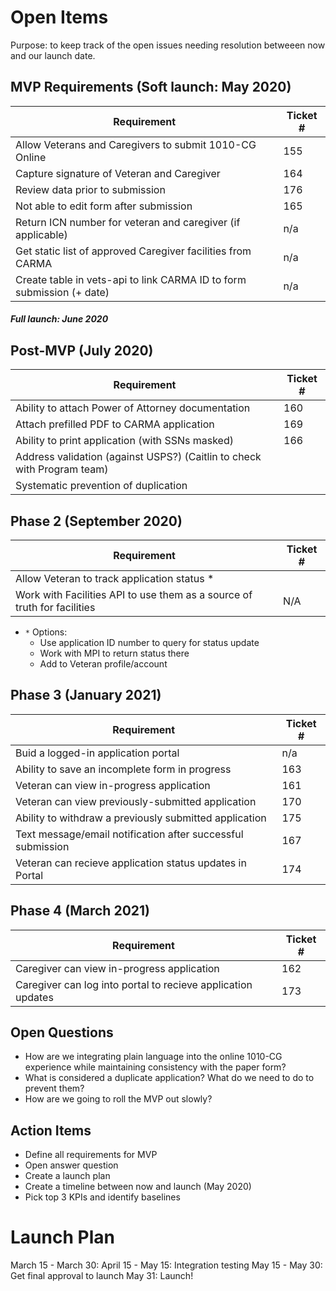 # Open Items
Purpose: to keep track of the open issues needing resolution betweeen now and our launch date.

## MVP Requirements (Soft launch: May 2020)
| Requirement | Ticket # |
| --- | --- | 
| Allow Veterans and Caregivers to submit 1010-CG Online| 155|
| Capture signature of Veteran and Caregiver | 164 |
| Review data prior to submission | 176 |
| Not able to edit form after submission| 165 |
| Return ICN number for veteran and caregiver (if applicable)| n/a|
| Get static list of approved Caregiver facilities from CARMA|n/a
| Create table in vets-api to link CARMA ID to form submission (+ date)| n/a

 ##### Full launch: June 2020 

## Post-MVP (July 2020)
| Requirement | Ticket # |
| --- | ---| 
| Ability to attach Power of Attorney documentation| 160|
| Attach prefilled PDF to CARMA application | 169 |
| Ability to print application (with SSNs masked) | 166 |
| Address validation (against USPS?) (Caitlin to check with Program team)| 
| Systematic prevention of duplication | 

## Phase 2 (September 2020) 
| Requirement | Ticket # |
| --- | ---| 
| Allow Veteran to track application status *  |
| Work with Facilities API to use them as a source of truth for facilities| N/A |
- `*` Options: 
  - Use application ID number to query for status update
  - Work with MPI to return status there
  - Add to Veteran profile/account

## Phase 3 (January 2021)
| Requirement | Ticket # |
| --- | ---| 
| Buid a logged-in application portal | n/a |
| Ability to save an incomplete form in progress | 163 |
| Veteran can view in-progress application| 161 |
| Veteran can view previously-submitted  application| 170 |
| Ability to withdraw a previously submitted application | 175|
| Text message/email notification after successful submission | 167 |
| Veteran can recieve application status updates in Portal  | 174|

## Phase 4 (March 2021)
| Requirement | Ticket # |
| --- | ---| 
| Caregiver can view in-progress application| 162 |
| Caregiver can log into portal to recieve application updates | 173 |



## Open Questions
- How are we integrating plain language into the online 1010-CG experience while maintaining consistency with the paper form?
- What is considered a duplicate application? What do we need to do to prevent them?
- How are we going to roll the MVP out slowly?

## Action Items
- Define all requirements for MVP
- Open answer question
- Create a launch plan
- Create a timeline between now and launch (May 2020)
- Pick top 3 KPIs and identify baselines

# Launch Plan
March 15 - March 30: 
April 15 - May 15: Integration testing
May 15 - May 30: Get final approval to launch
May 31: Launch!


